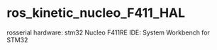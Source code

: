 # ros_kinetic_nucleo_F411_HAL
rosserial 
hardware: stm32 Nucleo F411RE
IDE: System Workbench for STM32
